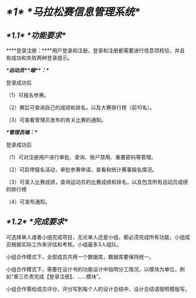 # ***\*1\**** ***\*马拉松赛信息管理系统\****

## ***\*1.1\**** ***\*功能要求\****

***\*登录注册：\****用户登录和注册，登录和注册都需要进行信息项校验，并且有成功和失败两种登录提示。

 

***\*运动员\*******\*端\*******\*：\****

登录成功后

（1）可报名参赛。

（2）赛后可查询自己的成绩和排名，以及大赛排行榜（前10名）。

（3）可查看管理员发布的有关比赛的通知。

 

***\*管理员端：\****

登录成功后

（1）可对注册用户进行审批、查询、账户禁用、重置密码等管理。

（2）可启停报名活动，审批参赛申请，查看和统计赛事报名情况。

（3）可录入比赛成绩，查询运动员的比赛成绩和排名，以及包含所有运动员成绩的排行榜

（4）可发布通知。

## ***\*1.2\**** ***\*完成要求\****

可选择单人或者小组完成项目，无论单人还是小组，都必须完成所有功能，小组成员根据实际工作来评估和考核。小组最多3人组队。

 

小组合作模式下，全部成员共用一个数据库，数据库要保持统一。

 

小组合作模式下，需要在设计书的功能设计中指明分工情况，以模块为单位，例如“章三负责完成【登录注册】、……模块”。

 

小组合作需给成员评分，评分写到每个人的设计总结中，设计总结请按照模版写。

 